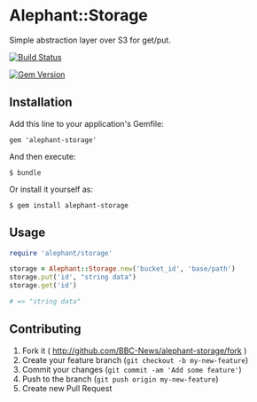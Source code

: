 # Alephant::Storage

Simple abstraction layer over S3 for get/put.

[![Build
Status](https://travis-ci.org/BBC-News/alephant-storage.png)](https://travis-ci.org/BBC-News/alephant-storage)

[![Gem Version](https://badge.fury.io/rb/alephant-storage.png)](http://badge.fury.io/rb/alephant-storage)

## Installation

Add this line to your application's Gemfile:

    gem 'alephant-storage'

And then execute:

    $ bundle

Or install it yourself as:

    $ gem install alephant-storage

## Usage

```rb
require 'alephant/storage'

storage = Alephant::Storage.new('bucket_id', 'base/path')
storage.put('id', "string data")
storage.get('id')

# => "string data"
```

## Contributing

1. Fork it ( http://github.com/BBC-News/alephant-storage/fork )
2. Create your feature branch (`git checkout -b my-new-feature`)
3. Commit your changes (`git commit -am 'Add some feature'`)
4. Push to the branch (`git push origin my-new-feature`)
5. Create new Pull Request
